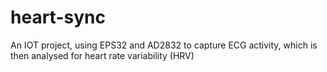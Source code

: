 # heart-sync
An IOT project, using EPS32 and AD2832 to capture ECG activity, which is then analysed for heart rate variability (HRV)
